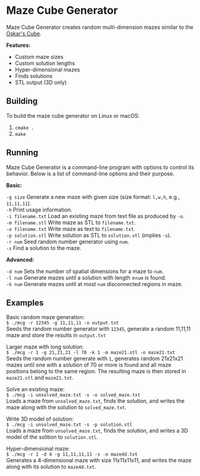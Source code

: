 # Maze Cube Generator

Maze Cube Generator creates random multi-dimension mazes similar to the
[Oskar's Cube](???).

**Features:**
 * Custom maze sizes
 * Custom solution lengths
 * Hyper-dimensional mazes
 * Finds solutions
 * STL output (3D only)

## Building
To build the maze cube generator on Linux or macOS:
 1. `cmake .`
 2. `make`

## Running
Maze Cube Generator is a command-line program with options to control its
behavior.  Below is a list of command-line options and their purpose.

**Basic:**

`-g size` Generate a new maze with given size (size format: `l,w,h`, e.g., `11,11,11`).<br/>
`-h` Print usage information.<br/>
`-i filename.txt` Load an existing maze from text file as produced by `-o`.<br/>
`-m filename.stl` Write maze as STL to `filename.txt`.<br/>
`-o filename.txt` Write maze as text to `filename.txt`.<br/>
`-p solution.stl` Write solution as STL to `solution.stl` (implies `-s`).<br/>
`-r num` Seed random number generator using `num`.<br/>
`-s` Find a solution to the maze.<br/>

**Advanced:**

`-d num` Sets the number of spatial dimensions for a maze to `num`.<br/>
`-l num` Generate mazes until a solution with length &geq;`num` is found.<br/>
`-k num` Generate mazes until at most `num` disconnected regions in maze.<br/>

## Examples
Basic random maze generation:<br/>
 `$ ./mcg -r 12345 -g 11,11,11 -o output.txt`<br/>
Seeds the random number generator with `12345`, generate a random 11,11,11 maze and store the results in `output.txt`

Larger maze with long solution:<br/>
`$ ./mcg -r 1 -g 21,21,21 -l 70 -k 1 -m maze21.stl -o maze21.txt`<br/>
Seeds the random number generate with `1`, generates random 21x21x21 mazes
until one with a solution of 70 or more is found and all maze positions belong
to the same region.  The resulting maze is then stored in `maze21.stl` and
`maze21.txt`.

Solve an existing maze:<br/>
`$ ./mcg -i unsolved_maze.txt -s -o solved_maze.txt`<br/>
Loads a maze from `unsolved_maze.txt`, finds the solution, and writes the maze
along with the solution to `solved_maze.txt`.

Write 3D model of solution:<br/>
`$ ./mcg -i unsolved_maze.txt -s -p solution.stl`<br/>
Loads a maze from `unsolved_maze.txt`, finds the solution, and writes a 3D
model of the solition to `solution.stl`.

Hyper-dimensional maze:<br/>
`$ ./mcg -r 1 -d 4 -g 11,11,11,11 -s -o maze4d.txt`<br/>
Generates a 4-dimensional maze with size 11x11x11x11, and writes the maze
along with its solution to `maze4d.txt`.
